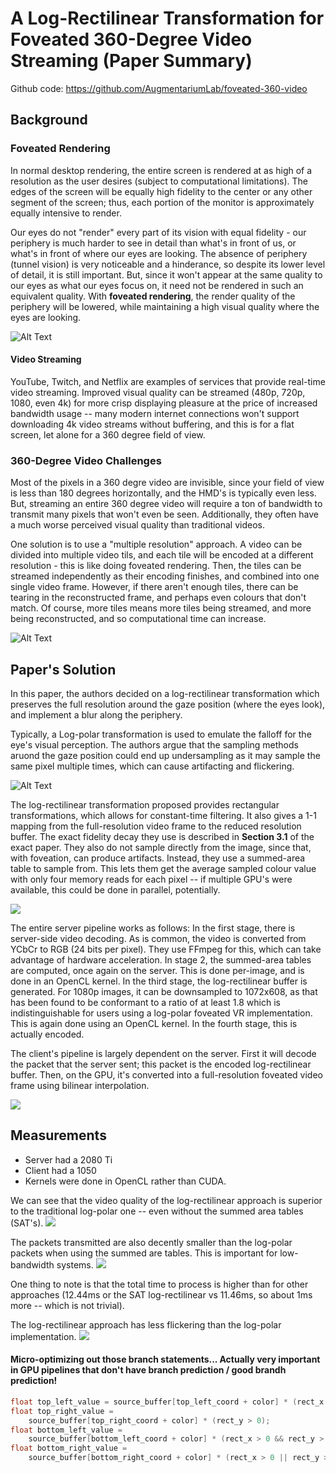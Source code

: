 # A Log-Rectilinear Transformation for Foveated 360-Degree Video Streaming (Paper Summary)

Github code: https://github.com/AugmentariumLab/foveated-360-video

## Background
### Foveated Rendering
In normal desktop rendering, the entire screen is rendered at as high of a resolution as the user desires (subject to computational limitations). The edges of the screen will be equally high fidelity to the center or any other segment of the screen; thus, each portion of the monitor is approximately equally intensive to render.

Our eyes do not "render" every part of its vision with equal fidelity - our periphery is much harder to see in detail than what's in front of us, or what's in front of where our eyes are looking. The absence of periphery (tunnel vision) is very noticeable and a hinderance, so despite its lower level of detail, it is still important. But, since it won't appear at the same quality to our eyes as what our eyes focus on, it need not be rendered in such an equivalent quality. With **foveated rendering**, the render quality of the periphery will be lowered, while maintaining a high visual quality where the eyes are looking. 

![Alt Text](images/fov.jpg?raw=true)

#### Video Streaming
YouTube, Twitch, and Netflix are examples of services that provide real-time video streaming. Improved visual quality can be streamed (480p, 720p, 1080, even 4k) for more crisp displaying pleasure at the price of increased bandwidth usage -- many modern internet connections won't support downloading 4k video streams without buffering, and this is for a flat screen, let alone for a 360 degree field of view.

### 360-Degree Video Challenges
Most of the pixels in a 360 degre video are invisible, since your field of view is less than 180 degrees horizontally, and the HMD's is typically even less. But, streaming an entire 360 degree video will require a ton of bandwidth to transmit many pixels that won't even be seen. Additionally, they often have a much worse perceived visual quality than traditional videos.

One solution is to use a "multiple resolution" approach. A video can be divided into multiple video tils, and each tile will be encoded at a different resolution - this is like doing foveated rendering. Then, the tiles can be streamed independently as their encoding finishes, and combined into one single video frame. However, if there aren't enough tiles, there can be tearing in the reconstructed frame, and perhaps even colours that don't match. Of course, more tiles means more tiles being streamed, and more being reconstructed, and so computational time can increase.

![Alt Text](images/foveated-tiles.PNG?raw=true)

## Paper's Solution
In this paper, the authors decided on a log-rectilinear transformation which preserves the full resolution around the gaze position (where the eyes look), and implement a blur along the periphery.

Typically, a Log-polar transformation is used to emulate the falloff for the eye's visual perception. The authors argue that the sampling methods aruond the gaze position could end up undersampling as it may sample the same pixel multiple times, which can cause artifacting and flickering.

![Alt Text](images/log-polar.png?raw=true)

The log-rectilinear transformation proposed provides rectangular transformations, which allows for constant-time filtering. It also gives a 1-1 mapping from the full-resolution video frame to the reduced resolution buffer. The exact fidelity decay they use is described in **Section 3.1** of the exact paper. They also do not sample directly from the image, since that, with foveation, can produce artifacts. Instead, they use a summed-area table to sample from. This lets them get the average sampled colour value with only four memory reads for each pixel -- if multiple GPU's were available, this could be done in parallel, potentially.

![](images/log-polar2.png?raw=true)

The entire server pipeline works as follows: In the first stage, there is server-side video decoding. As is common, the video is converted from YCbCr to RGB (24 bits per pixel). They use FFmpeg for this, which can take advantage of hardware acceleration. In stage 2, the summed-area tables are computed, once again on the server. This is done per-image, and is done in an OpenCL kernel. In the third stage, the log-rectilinear buffer is generated. For 1080p images, it can be downsampled to 1072x608, as that has been found to be conformant to a ratio of at least 1.8 which is indistinguishable for users using a log-polar foveated VR implementation. This is again done using an OpenCL kernel. In the fourth stage, this is actually encoded.

The client's pipeline is largely dependent on the server. First it will decode the packet that the server sent; this packet is the encoded log-rectilinear buffer. Then, on the GPU, it's converted into a full-resolution foveated video frame using bilinear interpolation.

![](images/pipeline.png?raw=true)


## Measurements
- Server had a 2080 Ti
- Client had a 1050
- Kernels were done in OpenCL rather than CUDA.

We can see that the video quality of the log-rectilinear approach is superior to the traditional log-polar one -- even without the summed area tables (SAT's).
![](images/bitrate-quality.png?raw=true)


The packets transmitted are also decently smaller than the log-polar packets when using the summed are tables. This is important for low-bandwidth systems.
![](images/bitrate-packetsize.png?raw=true)

One thing to note is that the total time to process is higher than for other approaches (12.44ms or the SAT log-rectilinear vs 11.46ms, so about 1ms more -- which is not trivial).

The log-rectilinear approach has less flickering than the log-polar implementation. 
![](images/flicker.png?raw=true)


#### Micro-optimizing out those branch statements... Actually very important in GPU pipelines that don't have branch prediction / good brandh prediction!
```cpp
float top_left_value = source_buffer[top_left_coord + color] * (rect_x > 0);
float top_right_value =
	source_buffer[top_right_coord + color] * (rect_y > 0);
float bottom_left_value =
	source_buffer[bottom_left_coord + color] * (rect_x > 0 && rect_y > 0);
float bottom_right_value =
	source_buffer[bottom_right_coord + color] * (rect_x > 0 || rect_y > 0);
```
